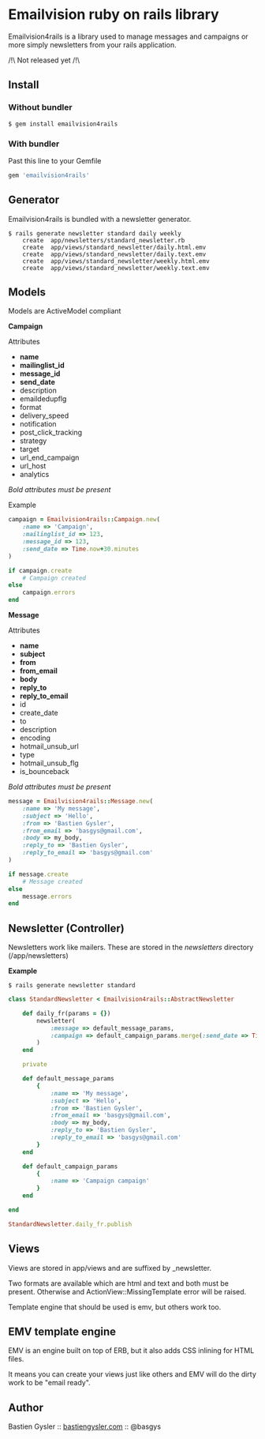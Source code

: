 Emailvision ruby on rails library
=================================

Emailvision4rails is a library used to manage messages and campaigns or more simply newsletters from your rails application.

/!\ Not released yet /!\

Install
-------

### Without bundler

```shell
$ gem install emailvision4rails
```

### With bundler

Past this line to your Gemfile

```ruby
gem 'emailvision4rails'
```

Generator
---------

Emailvision4rails is bundled with a newsletter generator.

```shell
$ rails generate newsletter standard daily weekly
	create  app/newsletters/standard_newsletter.rb
	create  app/views/standard_newsletter/daily.html.emv
	create  app/views/standard_newsletter/daily.text.emv
	create  app/views/standard_newsletter/weekly.html.emv
	create  app/views/standard_newsletter/weekly.text.emv
```

Models
------

Models are ActiveModel compliant

**Campaign**

Attributes

*   **name**
*   **mailinglist_id**
*   **message_id**
*   **send_date**
*   description
*   emaildedupflg 
*   format 
*   delivery_speed 
*   notification
*   post_click_tracking
*   strategy
*   target
*   url_end_campaign
*   url_host
*   analytics

*Bold attributes must be present*

Example

```ruby
campaign = Emailvision4rails::Campaign.new(
	:name => 'Campaign',
	:mailinglist_id => 123,
	:message_id => 123,
	:send_date => Time.now+30.minutes
)

if campaign.create
	# Campaign created
else
	campaign.errors
end
```

**Message**

Attributes

*   **name**
*   **subject**
*   **from**
*   **from_email**
*   **body**
*   **reply_to**
*   **reply_to_email**
*   id
*   create_date
*   to 
*   description
*   encoding
*   hotmail_unsub_url
*   type
*   hotmail_unsub_flg
*   is_bounceback

*Bold attributes must be present*

```ruby
message = Emailvision4rails::Message.new(
	:name => 'My message',
	:subject => 'Hello',
	:from => 'Bastien Gysler', 
	:from_email => 'basgys@gmail.com',
	:body => my_body,
	:reply_to => 'Bastien Gysler',
	:reply_to_email => 'basgys@gmail.com'
)

if message.create
	# Message created
else
	message.errors
end
```

Newsletter (Controller)
-----------------------

Newsletters work like mailers. These are stored in the *newsletters* directory (/app/newsletters)

**Example**

```shell
$ rails generate newsletter standard
```

```ruby
class StandardNewsletter < Emailvision4rails::AbstractNewsletter

	def daily_fr(params = {})
		newsletter(
			:message => default_message_params,
			:campaign => default_campaign_params.merge(:send_date => Time.now+1.day, :mailinglist_id => 123)
		)
	end

	private

	def default_message_params
		{
			:name => 'My message',
			:subject => 'Hello',
			:from => 'Bastien Gysler', 
			:from_email => 'basgys@gmail.com',
			:body => my_body,
			:reply_to => 'Bastien Gysler',
			:reply_to_email => 'basgys@gmail.com'
		}
	end

	def default_campaign_params
		{
			:name => 'Campaign campaign'
		}
	end

end
```

```ruby
StandardNewsletter.daily_fr.publish
```

Views
-----

Views are stored in app/views and are suffixed by _newsletter.

Two formats are available which are html and text and both must be present. Otherwise and ActionView::MissingTemplate error will be raised.

Template engine that should be used is emv, but others work too.

EMV template engine
-------------------

EMV is an engine built on top of ERB, but it also adds CSS inlining for HTML files.

It means you can create your views just like others and EMV will do the dirty work to be "email ready".

Author
------

Bastien Gysler :: [bastiengysler.com](http://www.bastiengysler.com/) :: @basgys